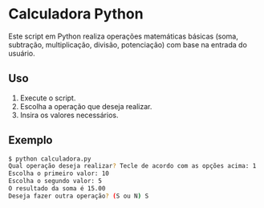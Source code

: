 # Calculadora Python

Este script em Python realiza operações matemáticas básicas (soma, subtração, multiplicação, divisão, potenciação) com base na entrada do usuário.

## Uso
1. Execute o script.
2. Escolha a operação que deseja realizar.
3. Insira os valores necessários.

## Exemplo
```bash
$ python calculadora.py
Qual operação deseja realizar? Tecle de acordo com as opções acima: 1
Escolha o primeiro valor: 10
Escolha o segundo valor: 5
O resultado da soma é 15.00
Deseja fazer outra operação? (S ou N) S
